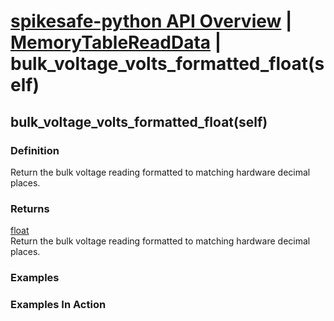 # [spikesafe-python API Overview](/spikesafe_python_lib_docs/README.md) | [MemoryTableReadData](/spikesafe_python_lib_docs/MemoryTableReadData/README.md) | bulk_voltage_volts_formatted_float(self)

## bulk_voltage_volts_formatted_float(self)

### Definition
Return the bulk voltage reading formatted to matching hardware decimal places.

### Returns
[float](https://docs.python.org/3/library/functions.html#float)  
Return the bulk voltage reading formatted to matching hardware decimal places.

### Examples

### Examples In Action